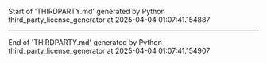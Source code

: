 <!--
© 2025 Fraunhofer-Gesellschaft e.V., München

SPDX-License-Identifier: AGPL-3.0-or-later
-->

Start of 'THIRDPARTY.md' generated by Python third_party_license_generator at 2025-04-04 01:07:41.154887

----------------------------------------

End of 'THIRDPARTY.md' generated by Python third_party_license_generator at 2025-04-04 01:07:41.154907
